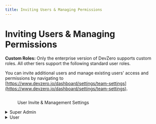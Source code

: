 ```yaml
---
title: Inviting Users & Managing Permissions
---
```

# Inviting Users & Managing Permissions

**Custom Roles:** Only the enterprise version of DevZero supports custom roles. All other tiers support the following standard user roles.

You can invite additional users and manage existing users' access and permissions by navigating to [https://www.devzero.io/dashboard/settings/team-settings](https://www.devzero.io/dashboard/settings/team-settings).

<figure><img src="../../.gitbook/assets/CleanShot 2024-05-01 at 20.42.09@2x.png" alt=""><figcaption><p>User Invite &#x26; Management Settings</p></figcaption></figure>

<details>

<summary>Super Admin</summary>

* Able to create recipes :heavy\_check\_mark:
* Able to edit recipes they own :heavy\_check\_mark:
* Able to edit recipes they do not own :heavy\_check\_mark:
* Able to launch workspaces from personal recipes :heavy\_check\_mark:
* Able to launch workspace from shared recipes :heavy\_check\_mark:
* Able to add/edit user-scoped environment variables and secrets :heavy\_check\_mark:
* Able to add/edit team-scoped environment variables and secrets :heavy\_check\_mark:
* Able to invite additional users :heavy\_check\_mark:
* Able to change team settings :heavy\_check\_mark:

</details>

<details>

<summary>User</summary>

* Able to create recipes :heavy\_check\_mark:
* Able to edit recipes they own :heavy\_check\_mark:
* Able to edit recipes they do not own :heavy\_multiplication\_x:
* Able to launch workspaces from personal recipes :heavy\_check\_mark:
* Able to launch workspace from shared recipes :heavy\_check\_mark:
* Able to add/edit user-scoped environment variables and secrets :heavy\_check\_mark:
* Able to add/edit team-scoped environment variables and secrets :heavy\_multiplication\_x:
* Able to invite additional users :heavy\_multiplication\_x:
* Able to change team settings :heavy\_multiplication\_x:

</details>
